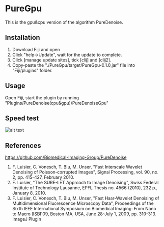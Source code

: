 # PureGpu

This is the gpu&cpu version of the algorithm PureDenoise.

## Installation

1. Download Fiji and open
2. Click "help->Update", wait for the update to complete.
3. Click [manage update sites], tick [clij] and [clij2].
4. Copy-paste the "./PureGpu/target/PureGpu-0.1.0.jar" file into  "Fiji/plugins" folder.

## Usage

Open Fiji, start the plugin by running "Plugins/PureDenoise(cpu&gpu)/PureDenoiseGpu"

## Speed test

![alt text](https://github.com/ZikaiSun/PureGpu/blob/main/comp.png?raw=true)

## References

https://github.com/Biomedical-Imaging-Group/PureDenoise

1. F. Luisier, C. Vonesch, T. Blu, M. Unser, "Fast Interscale Wavelet Denoising of Poisson-corrupted Images", Signal Processing, vol. 90, no. 2, pp. 415-427, February 2010.
2. F. Luisier, "The SURE-LET Approach to Image Denoising", Swiss Federal Institute of Technology Lausanne, EPFL Thesis no. 4566 (2010), 232 p., January 8, 2010.
3. F. Luisier, C. Vonesch, T. Blu, M. Unser, "Fast Haar-Wavelet Denoising of Multidimensional Fluorescence Microscopy Data", Proceedings of the Sixth IEEE International Symposium on Biomedical Imaging: From Nano to Macro (ISBI'09, Boston MA, USA, June 28-July 1, 2009, pp. 310-313.
ImageJ Plugin
